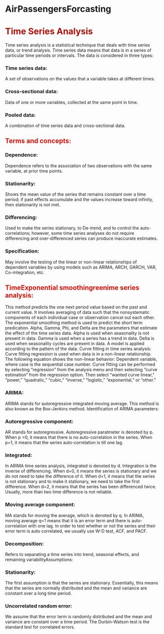 # AirPassengersForcasting


# <font color = black|red|yellow>**********Time Series Analysis**********</font>

Time series analysis is a statistical technique that deals with time series data, or trend analysis.  Time series data means that data is in a series of  particular time periods or intervals.  The data is considered in three types:

### <b>Time series data:</b>  
A set of observations on the values that a variable takes at different times.

### <b>Cross-sectional data:</b>
Data of one or more variables, collected at the same point in time.

### <b>Pooled data:</b> 
A combination of time series data and cross-sectional data.
<br>

## <font color = darkyellow><b>Terms and concepts:</b></font>
### <b>Dependence:</b> 
Dependence refers to the association of two observations with the same variable, at prior time points.

### <b>Stationarity:</b> 
Shows the mean value of the series that remains constant over a time period; if past effects accumulate and the values increase toward infinity, then stationarity is not met.

### <b>Differencing:</b> 
Used to make the series stationary, to De-trend, and to control the auto-correlations; however, some time series analyses do not require differencing and over-differenced series can produce inaccurate estimates.

### <b>Specification:</b> 
May involve the testing of the linear or non-linear relationships of dependent variables by using models such as ARIMA, ARCH, GARCH, VAR, Co-integration, etc.


## <font color = darkyellow><b>TimeExponential smoothingreenime series analysis:</b></font>
        
This method predicts the one next period value based on the past and current value.  It involves averaging of data such that the nonsystematic components of each individual case or observation cancel out each other.  The exponential smoothing method is used to predict the short term predication.  Alpha, Gamma, Phi, and Delta are the parameters that estimate the effect of the time series data.  Alpha is used when seasonality is not present in data.  Gamma is used when a series has a trend in data.  Delta is used when seasonality cycles are present in data.  A model is applied according to the pattern of the data.  Curve fitting in time series analysis: Curve fitting regression is used when data is in a non-linear relationship. The following equation shows the non-linear behavior:
Dependent variable, where case is the sequential case number.
Curve fitting can be performed by selecting “regression” from the analysis menu and then selecting “curve estimation” from the regression option. Then select “wanted curve linear,” “power,” “quadratic,” “cubic,” “inverse,” “logistic,” “exponential,” or “other.”<br>

### <b>ARIMA:</b><br>
ARIMA stands for autoregressive integrated moving average.  This method is also known as the Box-Jenkins method.
Identification of ARIMA parameters: 
    
### <b>Autoregressive component:</b>
AR stands for autoregressive.  Autoregressive paratmeter is denoted by p.  When p =0, it means that there is no auto-correlation in the series.  When p=1, it means that the series auto-correlation is till one lag.<br>

### <b>Integrated:</b> 
In ARIMA time series analysis, integrated is denoted by d.  Integration is the inverse of differencing.  When d=0, it means the series is stationary and we do not need to take the difference of it.  When d=1, it means that the series is not stationary and to make it stationary, we need to take the first difference.  When d=2, it means that the series has been differenced twice.  Usually, more than two time difference is not reliable.<br>

### <b>Moving average component:</b> 
MA stands for moving the average, which is denoted by q.  In ARIMA, moving average q=1 means that it is an error term and there is auto-correlation with one lag.
In order to test whether or not the series and their error term is auto correlated, we usually use W-D test, ACF, and PACF.<br>
### <b>Decomposition:</b> 
Refers to separating a time series into trend, seasonal effects, and remaining variabilityAssumptions:<br>

### <b>Stationarity:</b> 
The first assumption is that the series are stationary.  Essentially, this means that the series are normally distributed and the mean and variance are constant over a long time period.<br>
### <b>Uncorrelated random error:</b> 
We assume that the error term is randomly distributed and the mean and variance are constant over a time period.  The Durbin-Watson test is the standard test for correlated errors.

